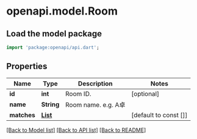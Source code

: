 # openapi.model.Room

## Load the model package
```dart
import 'package:openapi/api.dart';
```

## Properties
Name | Type | Description | Notes
------------ | ------------- | ------------- | -------------
**id** | **int** | Room ID. | [optional] 
**name** | **String** | Room name. e.g. A卓 | 
**matches** | [**List<Match>**](Match.md) |  | [default to const []]

[[Back to Model list]](../README.md#documentation-for-models) [[Back to API list]](../README.md#documentation-for-api-endpoints) [[Back to README]](../README.md)


